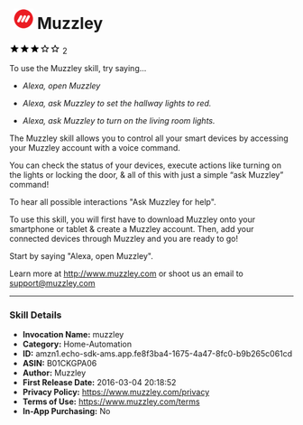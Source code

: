 # &nbsp;<img src="app_icon" alt="Muzzley icon" width="36"> Muzzley
![3 stars](../../../images/ic_star_black_18dp_1x.png)![3 stars](../../../images/ic_star_black_18dp_1x.png)![3 stars](../../../images/ic_star_black_18dp_1x.png)![3 stars](../../../images/ic_star_border_black_18dp_1x.png)![3 stars](../../../images/ic_star_border_black_18dp_1x.png) 2

To use the Muzzley skill, try saying...

* *Alexa, open Muzzley*

* *Alexa, ask Muzzley to set the hallway lights to red.*

* *Alexa, ask Muzzley to turn on the living room lights.*

The Muzzley skill allows you to control all your smart devices by accessing your Muzzley account with a voice command.

You can check the status of your devices, execute actions like turning on the lights or locking the door, & all of this with just a simple “ask Muzzley” command!

To hear all possible interactions "Ask Muzzley for help".

To use this skill, you will first have to download Muzzley onto your smartphone or tablet & create a Muzzley account. Then, add your connected devices through Muzzley and you are ready to go!

Start by saying "Alexa, open Muzzley".


Learn more at http://www.muzzley.com or shoot us an email to support@muzzley.com

***

### Skill Details

* **Invocation Name:** muzzley
* **Category:** Home-Automation
* **ID:** amzn1.echo-sdk-ams.app.fe8f3ba4-1675-4a47-8fc0-b9b265c061cd
* **ASIN:** B01CKGPA06
* **Author:** Muzzley
* **First Release Date:** 2016-03-04 20:18:52
* **Privacy Policy:** https://www.muzzley.com/privacy
* **Terms of Use:** https://www.muzzley.com/terms
* **In-App Purchasing:** No
